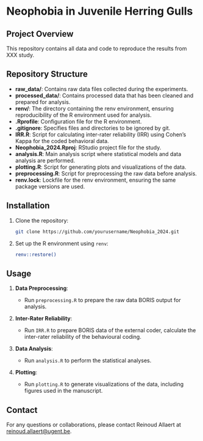 # Neophobia in Juvenile Herring Gulls

## Project Overview

This repository contains all data and code to reproduce the results from XXX study.

## Repository Structure

- **raw_data/**: Contains raw data files collected during the experiments.
- **processed_data/**: Contains processed data that has been cleaned and prepared for analysis.
- **renv/**: The directory containing the renv environment, ensuring reproducibility of the R environment used for analysis.
- **.Rprofile**: Configuration file for the R environment.
- **.gitignore**: Specifies files and directories to be ignored by git.
- **IRR.R**: Script for calculating inter-rater reliability (IRR) using Cohen’s Kappa for the coded behavioral data.
- **Neophobia_2024.Rproj**: RStudio project file for the study.
- **analysis.R**: Main analysis script where statistical models and data analysis are performed.
- **plotting.R**: Script for generating plots and visualizations of the data.
- **preprocessing.R**: Script for preprocessing the raw data before analysis.
- **renv.lock**: Lockfile for the renv environment, ensuring the same package versions are used.

## Installation

1. Clone the repository:
   ```bash
   git clone https://github.com/yourusername/Neophobia_2024.git

2. Set up the R environment using `renv`:
    ```bash
   renv::restore()

## Usage

1. **Data Preprocessing**:
   - Run `preprocessing.R` to prepare the raw data BORIS output for analysis.

2. **Inter-Rater Reliability**:
   - Run `IRR.R` to prepare BORIS data of the external coder, calculate the inter-rater reliability of the behavioural coding.

3. **Data Analysis**:
   - Run `analysis.R` to perform the statistical analyses. 

4. **Plotting**:
   - Run `plotting.R` to generate visualizations of the data, including figures used in the manuscript.

## Contact

For any questions or collaborations, please contact Reinoud Allaert at reinoud.allaert@ugent.be.


